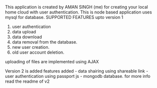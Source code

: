 This application is created by AMAN SINGH (me) for creating your local home cloud with user authentication. 
This is node based application uses mysql for database.
 SUPPORTED FEATURES upto version 1
 1) user authentication
 2) data upload 
 3) data download 
 4) data removal from the database. 
 5) new user creation. 
 6) old user account deletion.
 
 uploading of files are implemented using AJAX
 
 Version 2 is added
  features added - data shairing using shareable link - user authentication using passport js - mongodb database.
  for more info read the readme of v2
